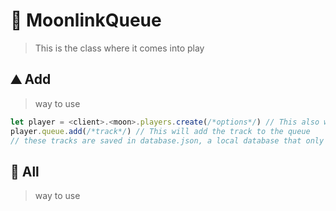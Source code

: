 # 🎼 MoonlinkQueue
> This is the class where it comes into play 
## ⛰️ Add
> way to use
```javascript
let player = <client>.<moon>.players.create(/*options*/) // This also works with the get function
player.queue.add(/*track*/) // This will add the track to the queue
// these tracks are saved in database.json, a local database that only takes up disk memory space

```
## 🌋 All
> way to use
```javascript

```
